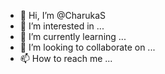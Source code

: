 - 👋 Hi, I’m @CharukaS
- 👀 I’m interested in ...
- 🌱 I’m currently learning ...
- 💞️ I’m looking to collaborate on ...
- 📫 How to reach me ...

<!---
CharukaS/CharukaS is a ✨ special ✨ repository because its `README.md` (this file) appears on your GitHub profile.
You can click the Preview link to take a look at your changes.
--->
